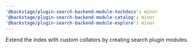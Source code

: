 ```yaml
---
'@backstage/plugin-search-backend-module-techdocs': minor
'@backstage/plugin-search-backend-module-catalog': minor
'@backstage/plugin-search-backend-module-explore': minor
---
```


Extend the index with custom collators by creating search plugin modules.

